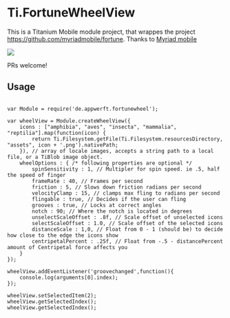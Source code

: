Ti.FortuneWheelView
===================

This is a Titanium Mobile module project, that wrappes the project https://github.com/myriadmobile/fortune. 
Thanks to [Myriad mobile](http://www.myriadmobile.com/)

![](https://github.com/AppWerft/Ti.FortuneWheelView/raw/master/android/assets/wheelView.gif)

PRs welcome!

Usage
-----
~~~

var Module = require('de.appwerft.fortunewheel');

var wheelView = Module.createWheelView({
    icons : ["amphibia", "aves", "insecta", "mammalia", "reptilia"].map(function(icon) {
        return Ti.Filesystem.getFile(Ti.Filesystem.resourcesDirectory, "assets", icon + '.png').nativePath;
    }), // array of locale images, accepts a string path to a local file, or a TiBlob image object.
    wheelOptions : { /* following properties are optional */
        spinSensitivity : 1, // Multipler for spin speed. ie .5, half the speed of finger
        frameRate : 40, // Frames per second
        friction : 5, // Slows down friction radians per second
        velocityClamp : 15, // clamps max fling to radians per second
        flingable : true, // Decides if the user can fling
        grooves : true, // Locks at correct angles
        notch : 90; // Where the notch is located in degrees
        unselectScaleOffset : .8f, // Scale offset of unselected icons
        selectScaleOffset : 1.0, // Scale offset of the selected icons
        distanceScale : 1,0, // Float from 0 - 1 (should be) to decide how close to the edge the icons show
        centripetalPercent : .25f, // Float from -.5 - distancePercent amount of Centripetal force affects you
    }
});

wheelView.addEventListener('groovechanged',function(){
    console.log(arguments[0].index);
});

wheelView.setSelectedItem(2);
wheelView.getSelectedIndex();
wheelView.getSelectedIndex();


~~~

